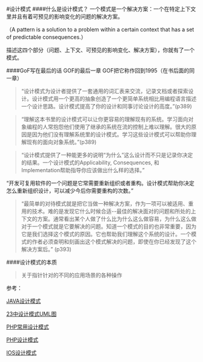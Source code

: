 
#设计模式
####什么是设计模式？
一个模式是一个解决方案：一个在特定上下文里并且有着可预见的影响变化的问题的解决方案。

（A pattern is a solution to a problem within a certain context that has a set of predictable consequences.）

描述这四个部分（问题、上下文、可预见的影响变化、解决方案），你就有了一个模式。

####GoF写在最后的话
GOF的最后一章 GOF把它称作回到1995（在书后面的同一章）

> “设计模式为设计者提供了一套通用的词汇表来交流，记录文档或者探索设计。设计模式用一个更高的抽象创造了一个更简单系统相比用编程语言描述一个设计思路。设计模式提高了你的设计和同事讨论设计的高度。”(p389)

> “理解这本书里的设计模式可以让你更容易的理解现有的系统。学习面向对象编程的人常抱怨他们使用了继承的系统在流的控制上难以理解。很大的原因是因为他们没有理解系统里的设计模式。学习这些设计模式可以帮助你理解现有的面向对象系统。”(p389)


> “设计模式提供了一种能更多的说明“为什么”这么设计而不只是记录你决定的结果。一个设计模式的Applicability, Consequences, 和Implementation帮助指导你应该做出什么样的选择。”

> 
“开发可复用软件的一个问题是它常需要重新组织或者重构。设计模式帮助你决定怎么重新组织设计，可以减少今后你需要重构的次数。”

> “最简单的对待模式就是把它当做一种解决方案，作为一项可以被适用、重用的技术。难的是发现它什么时候合适--最佳的解决面对的问题和所处的上下文的方案。通常看出某个人做了什么比为什么这么做容易，为什么这么做对于一个模式就是它要解决的问题。知道一个模式的目的也非常重要，因为它是我们选择这个模式的原因。它也帮助我们理解这个系统的设计。一个模式的作者必须查明和刻画出这个模式解决的问题，即使在你已经发现了这个解决方案后。” (p393)

####设计模式的本质
>关于指针针对的不同的应用场景的各种操作



参考：

[JAVA设计模式](http://blog.csdn.net/chenssy/article/category/1424118)

[23中设计模式UML图](http://www.cnblogs.com/beijiguangyong/archive/2010/11/15/2302807.html?plg_nld=1&plg_uin=1&plg_auth=1&plg_nld=1&plg_usr=1&plg_vkey=1&plg_dev=1#_Toc281750445)

[PHP常用设计模式](http://www.admin10000.com/document/7115.html)

[PHP设计模式](https://github.com/domnikl/DesignPatternsPHP)

[IOS设计模式](http://ios.jobbole.com/84685/)